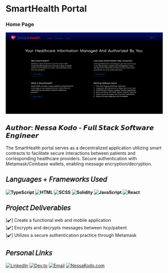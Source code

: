# SmartHealth Portal

### Home Page

![preview](/src/smarthealth.png)

## 𝘼𝙪𝙩𝙝𝙤𝙧: 𝙉𝙚𝙨𝙨𝙖 𝙆𝙤𝙙𝙤 - 𝙁𝙪𝙡𝙡 𝙎𝙩𝙖𝙘𝙠 𝙎𝙤𝙛𝙩𝙬𝙖𝙧𝙚 𝙀𝙣𝙜𝙞𝙣𝙚𝙚𝙧

The SmartHealth portal serves as a decentralized application utilizing smart contracts to facilitate secure interactions between patients and corresponding healthcare providers. Secure authentication with Metamask/Coinbase wallets, enabling message encryption/decryption.

## 𝘓𝘢𝘯𝘨𝘶𝘢𝘨𝘦𝘴 + 𝘍𝘳𝘢𝘮𝘦𝘸𝘰𝘳𝘬𝘴 𝘜𝘴𝘦𝘥

#### ![TypeScript](https://img.shields.io/badge/TypeScript-000000?style=for-the-badge&logo=typescript&logoColor=white) ![HTML](https://img.shields.io/badge/HTML5-000000?style=for-the-badge&logo=html5&logoColor=white) ![SCSS](https://img.shields.io/badge/SCSS-000000?style=for-the-badge&logo=sass&logoColor=white) ![Solidity](https://img.shields.io/badge/Solidity-000000?style=for-the-badge&logo=solidity&logoColor=white) ![JavaScript](https://img.shields.io/badge/JavaScript-000000?style=for-the-badge&logo=javascript&logoColor=white) ![React](https://img.shields.io/badge/React-000000?style=for-the-badge&logo=react&logoColor=white)

## 𝘗𝘳𝘰𝘫𝘦𝘤𝘵 𝘋𝘦𝘭𝘪𝘷𝘦𝘳𝘢𝘣𝘭𝘦𝘴

[✔️] Create a functional web and mobile application  
[✔️] Encrypts and decrypts messages between hcp/patient  
[✔️] Utilizes a secure authentication practice through Metamask  

## 𝘗𝘦𝘳𝘴𝘰𝘯𝘢𝘭 𝘓𝘪𝘯𝘬𝘴

#### 
[![LinkedIn](https://img.shields.io/badge/LinkedIn-000000?style=for-the-badge&logo=linkedin&logoColor=white)](https://www.linkedin.com/in/nessakodo/) 
[![Dev.to](https://img.shields.io/badge/dev.to-000000?style=for-the-badge&logo=dev.to&logoColor=white)](https://dev.to/nessakodo) 
[![Email](https://img.shields.io/badge/Gmail-000000?style=for-the-badge&logo=gmail&logoColor=white)](mailto:nessakodo@gmail.com) 
[![NessaKodo.com](https://img.shields.io/badge/nessakodo.com-000000?style=for-the-badge&logo=About.me&logoColor=white)](https://www.nessakodo.com)